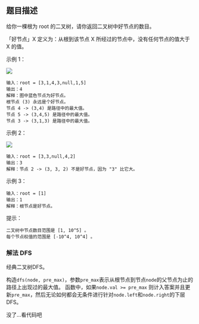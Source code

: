 ## 题目描述
给你一棵根为 root 的二叉树，请你返回二叉树中好节点的数目。

「好节点」X 定义为：从根到该节点 X 所经过的节点中，没有任何节点的值大于 X 的值。

示例 1：

![](https://assets.leetcode-cn.com/aliyun-lc-upload/uploads/2020/05/16/test_sample_1.png)
```
输入：root = [3,1,4,3,null,1,5]
输出：4
解释：图中蓝色节点为好节点。
根节点 (3) 永远是个好节点。
节点 4 -> (3,4) 是路径中的最大值。
节点 5 -> (3,4,5) 是路径中的最大值。
节点 3 -> (3,1,3) 是路径中的最大值。
```
示例 2：

![](https://assets.leetcode-cn.com/aliyun-lc-upload/uploads/2020/05/16/test_sample_2.png)
```
输入：root = [3,3,null,4,2]
输出：3
解释：节点 2 -> (3, 3, 2) 不是好节点，因为 "3" 比它大。
```
示例 3：
```
输入：root = [1]
输出：1
解释：根节点是好节点。
```

提示：
```
二叉树中节点数目范围是 [1, 10^5] 。
每个节点权值的范围是 [-10^4, 10^4] 。
```

### 解法 DFS
经典二叉树DFS。

构造`dfs(node, pre_max)`，参数`pre_max`表示从根节点到节点`node`的父节点为止的路径上出现过的最大值。
函数中，如果`node.val >= pre_max` 则计入答案并且更新`pre_max`，然后无论如何都会无条件进行针对`node.left`和`node.right`的下层DFS。

没了…看代码吧